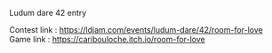 Ludum dare 42 entry

Contest link : https://ldjam.com/events/ludum-dare/42/room-for-love  
Game link : https://caribouloche.itch.io/room-for-love